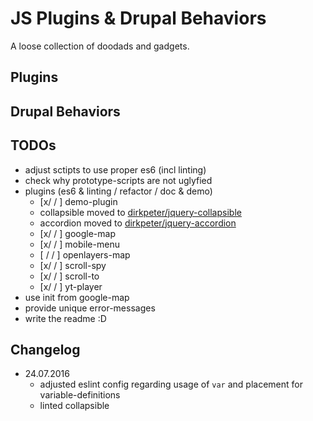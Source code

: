 # JS Plugins & Drupal Behaviors

A loose collection of doodads and gadgets.


## Plugins


## Drupal Behaviors


## TODOs
- adjust sctipts to use proper es6 (incl linting)
- check why prototype-scripts are not uglyfied
- plugins (es6 & linting / refactor / doc & demo)
  - [x/ / ] demo-plugin
  - collapsible moved to [dirkpeter/jquery-collapsible](https://github.com/dirkpeter/jquery-collapsible)
  - accordion moved to [dirkpeter/jquery-accordion](https://github.com/dirkpeter/jquery-accordion)
  - [x/ / ] google-map
  - [x/ / ] mobile-menu
  - [ / / ] openlayers-map
  - [x/ / ] scroll-spy
  - [x/ / ] scroll-to
  - [x/ / ] yt-player
- use init from google-map
- provide unique error-messages
- write the readme :D


## Changelog
- 24.07.2016
    - adjusted eslint config regarding usage of `var` and placement for variable-definitions
    - linted collapsible
